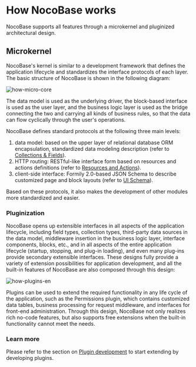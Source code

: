 # How NocoBase works

NocoBase supports all features through a microkernel and pluginized architectural design.

## Microkernel

NocoBase's kernel is similar to a development framework that defines the application lifecycle and standardizes the interface protocols of each layer. The basic structure of NocoBase is shown in the following diagram:

![how-micro-core](https://static-docs.nocobase.com/how-micro-core.png)

The data model is used as the underlying driver, the block-based interface is used as the user layer, and the business logic layer is used as the bridge connecting the two and carrying all kinds of business rules, so that the data can flow cyclically through the user's operations.

NocoBase defines standard protocols at the following three main levels:
1. data model: based on the upper layer of relational database ORM encapsulation, standardized data modeling description (refer to [Collections & Fields](/development/server/collections)).
2. HTTP routing: RESTful-like interface form based on resources and actions definitions (refer to [Resources and Actions](/development/server/resources-actions)).
3. client-side interface: Formily 2.0-based JSON Schema to describe customized page and block layouts (refer to [UI Schema](/development/client/ui-schema/quick-start)).

Based on these protocols, it also makes the development of other modules more standardized and easier.

### Pluginization

NocoBase opens up extensible interfaces in all aspects of the application lifecycle, including field types, collection types, third-party data sources in the data model, middleware insertion in the business logic layer, interface components, blocks, etc., and in all aspects of the entire application lifecycle (startup, stopping, and plug-in loading), and even many plug-ins provide secondary extensible interfaces. These designs fully provide a variety of extension possibilities for application development, and all the built-in features of NocoBase are also composed through this design:

![how-plugins-en](https://static-docs.nocobase.com/how-plugins-en.png)

Plugins can be used to extend the required functionality in any life cycle of the application, such as the Permissions plugin, which contains customized data tables, business processing for request middleware, and interfaces for front-end administration.
Through this design, NocoBase not only realizes rich no-code features, but also supports free extensions when the built-in functionality cannot meet the needs.

### Learn more

Please refer to the section on [Plugin development](/development) to start extending by developing plugins.